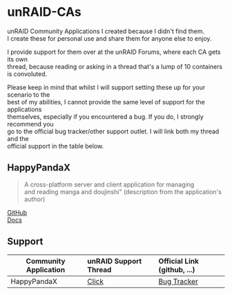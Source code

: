 # unRAID-CAs
unRAID Community Applications I created because I didn't find them.<br>
I create these for personal use and share them for anyone else to enjoy.

I provide support for them over at the unRAID Forums, where each CA gets its own<br>
thread, because reading or asking in a thread that's a lump of 10 containers is convoluted.

Please keep in mind that whilst I will support setting these up for your scenario to the<br>
best of my abilities, I cannot provide the same level of support for the applications<br>
themselves, especially if you encountered a bug. If you do, I strongly recommend you<br>
go to the official bug tracker/other support outlet. I will link both my thread and the<br>
official support in the table below.

## HappyPandaX

> A cross-platform server and client application for managing<br>
> and reading manga and doujinshi"
(description from the application's author)

[GitHub](https://github.com/happypandax/happypandax)<br>
[Docs](https://happypandax.github.io/)

## Support
| Community Application   |   unRAID Support Thread   |  Official Link (github, ...) |
|-------------------------|:--------------------------|:-----------------------------|
| HappyPandaX             | [Click](https://forums.unraid.net/topic/93148-happypandax-support-thread/) | [Bug Tracker](https://github.com/happypandax/happypandax/issues) |